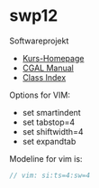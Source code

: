 swp12
=====

Softwareprojekt

* [Kurs-Homepage](http://page.mi.fu-berlin.de/panos/geom-comp/index.html)
* [CGAL Manual](http://www.cgal.org/Manual/latest/doc_html/cgal_manual/contents.html)
* [Class Index](http://www.cgal.org/Manual/latest/doc_html/cgal_manual/manual_index.html)

Options for VIM:

* set smartindent
* set tabstop=4
* set shiftwidth=4
* set expandtab

Modeline for vim is:

```c++
// vim: si:ts=4:sw=4
````
